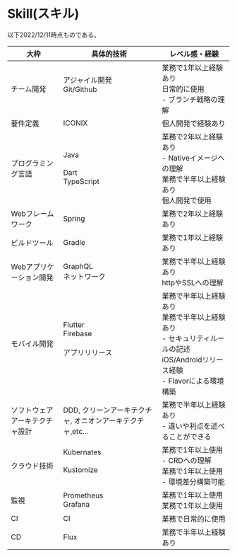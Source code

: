 # Skill(スキル)
以下2022/12/11時点ものである。

|大枠|具体的技術|レベル感・経験|
|-----------------|-------------------|--------|
|チーム開発|アジャイル開発<br>Git/Github<br><br>|業務で1年以上経験あり<br>日常的に使用<br>- ブランチ戦略の理解
|要件定義|ICONIX|個人開発で経験あり|
|プログラミング言語|Java<br><br>Dart<br>TypeScript|業務で2年以上経験あり<br>- Nativeイメージへの理解<br>業務で半年以上経験あり<br>個人開発で使用|
|Webフレームワーク|Spring|業務で2年以上経験あり|
|ビルドツール|Gradle|業務で1年以上経験あり|
|Webアプリケーション開発|GraphQL<br>ネットワーク<br>|業務で半年以上経験あり<br>httpやSSLへの理解|
|モバイル開発|Flutter<br>Firebase<br><br>アプリリリース<br><br>|業務で半年以上経験あり<br>業務で半年以上経験あり<br>- セキュリティルールの記述<br>iOS/Androidリリース経験<br>- Flavorによる環境構築
|ソフトウェアアーキテクチャ設計|DDD, クリーンアーキテクチャ, オニオンアーキテクチャ,etc...|業務で半年以上経験あり<br>- 違いや利点を述べることができる|
|クラウド技術|Kubernates<br><br>Kustomize<br><br>|業務で1年以上使用<br>- CRDへの理解<br>業務で1年以上使用<br>- 環境差分構築可能|
|監視|Prometheus<br>Grafana|業務で1年以上使用<br>業務で1年以上使用<br>|
|CI|CI|業務で日常的に使用
|CD|Flux|業務で半年以上経験あり<br>
